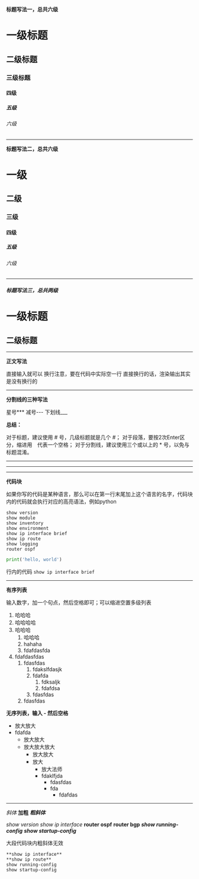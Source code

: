 **标题写法一，总共六级**
# 一级标题
## 二级标题
### 三级标题
#### 四级
##### 五级
###### 六级
***
**标题写法二，总共六级**
# 一级 #
## 二级 ##
### 三级 ##
#### 四级 ####
##### 五级 #####
###### 六级 ######
***
###### **标题写法三，总共两级**
一级标题
=
二级标题
-
***
**正文写法**

直接输入就可以
换行注意，要在代码中实际空一行
直接换行的话，渲染输出其实是没有换行的
***
**分割线的三种写法**

星号***
减号---
下划线___

**总结：**

对于标题，建议使用 # 号，几级标题就是几个 #；
对于段落，要按2次Enter区分，缩进用&emsp;代表一个空格；
对于分割线，建议使用三个或以上的 * 号，以免与标题混淆。
***
---
___
**代码块**

如果你写的代码是某种语言，那么可以在第一行末尾加上这个语言的名字，代码块内的代码就会执行对应的高亮语法，例如python
```
show version
show module
show inventory
show environment
show ip interface brief
show ip route
show logging
router ospf
```
```python
print('hello, world')
```
行内的代码 `show ip interface brief`
***
**有序列表**

输入数字，加一个句点，然后空格即可；可以缩进空置多级列表
1. 哈哈哈
2. 哈哈哈哈
3. 哈哈哈
   1. 哈哈哈
   2. hahaha
   3. fdafdasfda
4. fdafdasfdas
   1. fdasfdas
      1. fdakslfdasjk
      2. fdafda
         1. fdksaljk
         2. fdafdsa
      3. fdasfdas
   2. fdasfdas

**无序列表，输入 - 然后空格**
- 放大放大
- fdafda
  - 放大放大
  - 放大放大放大
    - 放大放大
    - 放大
      - 放大法师
      - fdaklfjda 
        - fdasfdas 
        - fda
          - fdafdas
***
*斜体*
**加粗**
***粗斜体***

*show version*
*show ip interface*
**router ospf**
**router bgp**
***show running-config***
***show startup-config***

大段代码块内粗斜体无效
```
**show ip interface**
**show ip route**
show running-config
show startup-config
```
